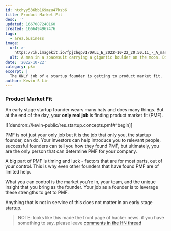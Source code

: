```yaml
---
id: htchyy536bb169mzu47ksb6
title: Product Market Fit
desc: ''
updated: 1667087240160
created: 1666494967476
tags:
  - area.business
image:
  url: >-
    https://ik.imagekit.io/fpjzhqpv1/DALL_E_2022-10-22_20.50.11_-_A_man_in_a_spacesuit_carrying_a_gigantic_boulder_on_the_moon._Digital_art._N3CHT2llS.png?ik-sdk-version=javascript-1.4.3&updatedAt=1666497087674
  alt: A man in a spacesuit carrying a gigantic boulder on the moon. Digital art.
date: '2022-10-22'
category: pkm
excerpt: |
  The ONLY job of a startup founder is getting to product market fit.
author: Kevin S Lin
---
```


### Product Market Fit

An early stage startup founder wears many hats and does many things. But at the end of the day, your **only real job** is finding product market fit (PMF). 

![[dendron://kevin-public/res.startup.concepts.pmf#^begin]]

PMF is not just your only job but it is the job that only you, the startup founder, can do. Your investors can help introduce you to relevant people, successful founders can tell you how they found PMF, but ultimately, you are the only person that can determine PMF for your company. 

A big part of PMF is timing and luck - factors that are for most parts, out of your control. This is why even other founders that have found PMF are of limited help. 

What you can control is the market you're in, your team, and the unique insight that you bring as the founder. Your job as a founder is to leverage these strengths to get to PMF. 

Anything that is not in service of this does not matter in an early stage startup. 

> NOTE: looks like this made the front page of hacker news. if you have something to say, please leave [comments in the HN thread](https://news.ycombinator.com/item?id=33308135)